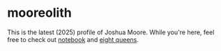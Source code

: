# mooreolith

This is the latest (2025) profile of Joshua Moore. While you're here, feel free to check out [notebook](https://mooreolith.github.io/notebook) and [eight queens](https://mooreolith.github.io/eight-queens).
